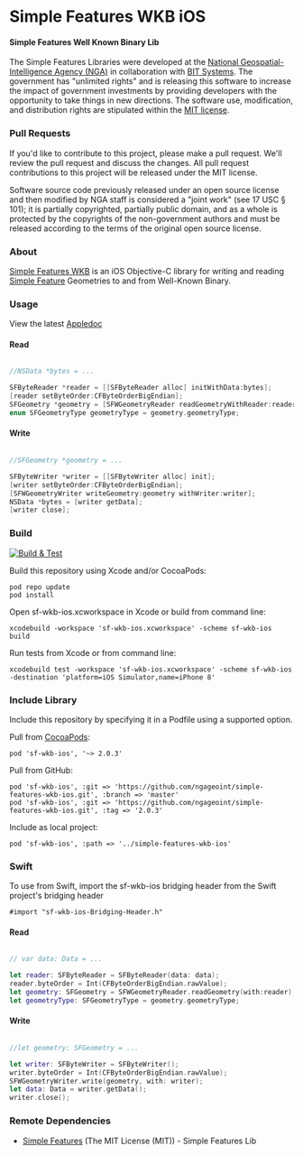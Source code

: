 # Simple Features WKB iOS

#### Simple Features Well Known Binary Lib ####

The Simple Features Libraries were developed at the [National Geospatial-Intelligence Agency (NGA)](http://www.nga.mil/) in collaboration with [BIT Systems](http://www.bit-sys.com/). The government has "unlimited rights" and is releasing this software to increase the impact of government investments by providing developers with the opportunity to take things in new directions. The software use, modification, and distribution rights are stipulated within the [MIT license](http://choosealicense.com/licenses/mit/).

### Pull Requests ###
If you'd like to contribute to this project, please make a pull request. We'll review the pull request and discuss the changes. All pull request contributions to this project will be released under the MIT license.

Software source code previously released under an open source license and then modified by NGA staff is considered a "joint work" (see 17 USC § 101); it is partially copyrighted, partially public domain, and as a whole is protected by the copyrights of the non-government authors and must be released according to the terms of the original open source license.

### About ###

[Simple Features WKB](http://ngageoint.github.io/simple-features-wkb-ios/) is an iOS Objective-C library for writing and reading [Simple Feature](https://github.com/ngageoint/simple-features-ios) Geometries to and from Well-Known Binary.

### Usage ###

View the latest [Appledoc](http://ngageoint.github.io/simple-features-wkb-ios/docs/api/)

#### Read ####

```objectivec

//NSData *bytes = ...    

SFByteReader *reader = [[SFByteReader alloc] initWithData:bytes];
[reader setByteOrder:CFByteOrderBigEndian];
SFGeometry *geometry = [SFWGeometryReader readGeometryWithReader:reader];
enum SFGeometryType geometryType = geometry.geometryType;

```

#### Write ####

```objectivec

//SFGeometry *geometry = ...

SFByteWriter *writer = [[SFByteWriter alloc] init];
[writer setByteOrder:CFByteOrderBigEndian];
[SFWGeometryWriter writeGeometry:geometry withWriter:writer];
NSData *bytes = [writer getData];
[writer close];

```

### Build ###

[![Build & Test](https://github.com/ngageoint/simple-features-wkb-ios/workflows/Build%20&%20Test/badge.svg)](https://github.com/ngageoint/simple-features-wkb-ios/actions?query=workflow%3A%22Build+%26+Test%22)

Build this repository using Xcode and/or CocoaPods:

    pod repo update
    pod install

Open sf-wkb-ios.xcworkspace in Xcode or build from command line:

    xcodebuild -workspace 'sf-wkb-ios.xcworkspace' -scheme sf-wkb-ios build

Run tests from Xcode or from command line:

    xcodebuild test -workspace 'sf-wkb-ios.xcworkspace' -scheme sf-wkb-ios -destination 'platform=iOS Simulator,name=iPhone 8'

### Include Library ###

Include this repository by specifying it in a Podfile using a supported option.

Pull from [CocoaPods](https://cocoapods.org/pods/sf-wkb-ios):

    pod 'sf-wkb-ios', '~> 2.0.3'

Pull from GitHub:

    pod 'sf-wkb-ios', :git => 'https://github.com/ngageoint/simple-features-wkb-ios.git', :branch => 'master'
    pod 'sf-wkb-ios', :git => 'https://github.com/ngageoint/simple-features-wkb-ios.git', :tag => '2.0.3'

Include as local project:

    pod 'sf-wkb-ios', :path => '../simple-features-wkb-ios'

### Swift ###

To use from Swift, import the sf-wkb-ios bridging header from the Swift project's bridging header

    #import "sf-wkb-ios-Bridging-Header.h"

#### Read ####

```swift

// var data: Data = ...

let reader: SFByteReader = SFByteReader(data: data);
reader.byteOrder = Int(CFByteOrderBigEndian.rawValue);
let geometry: SFGeometry = SFWGeometryReader.readGeometry(with:reader);
let geometryType: SFGeometryType = geometry.geometryType;

```

#### Write ####

```swift

//let geometry: SFGeometry = ...

let writer: SFByteWriter = SFByteWriter();
writer.byteOrder = Int(CFByteOrderBigEndian.rawValue);
SFWGeometryWriter.write(geometry, with: writer);
let data: Data = writer.getData();
writer.close();

```

### Remote Dependencies ###

* [Simple Features](https://github.com/ngageoint/simple-features-ios) (The MIT License (MIT)) - Simple Features Lib
